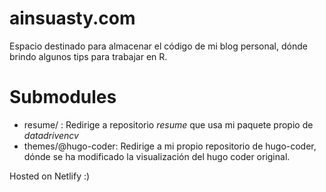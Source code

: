 # ainsuasty.com
Espacio destinado para almacenar el código de mi blog personal, dónde brindo algunos tips para trabajar en R.

# Submodules
- resume/ : Redirige a repositorio *resume* que usa mi paquete propio de _datadrivencv_ 
- themes/@hugo-coder: Redirige a mi propio repositorio de hugo-coder, dónde se ha modificado la visualización del hugo coder original.

Hosted on Netlify :)
